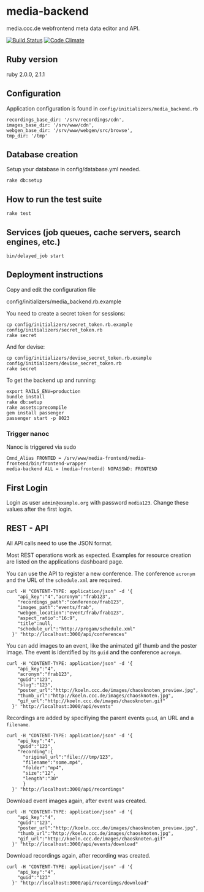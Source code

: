 # media-backend 

media.ccc.de webfrontend meta data editor and API.

[![Build Status](https://travis-ci.org/cccc/media-backend.svg?branch=master)](https://travis-ci.org/cccc/media-backend)
[![Code Climate](https://codeclimate.com/github/cccc/media-backend.png)](https://codeclimate.com/github/cccc/media-backend)

## Ruby version

ruby 2.0.0, 2.1.1

## Configuration

Application configuration is found in `config/initializers/media_backend.rb`

    recordings_base_dir: '/srv/recordings/cdn',
    images_base_dir: '/srv/www/cdn',
    webgen_base_dir: '/srv/www/webgen/src/browse',
    tmp_dir: '/tmp'

## Database creation

Setup your database in config/database.yml needed.

    rake db:setup

## How to run the test suite

    rake test

## Services (job queues, cache servers, search engines, etc.)

    bin/delayed_job start

## Deployment instructions

Copy and edit the configuration file

  config/initializers/media_backend.rb.example

You need to create a secret token for sessions:

    cp config/initializers/secret_token.rb.example config/initializers/secret_token.rb
    rake secret

And for devise:    

    cp config/initializers/devise_secret_token.rb.example config/initializers/devise_secret_token.rb
    rake secret

To get the backend up and running:

    export RAILS_ENV=production
    bundle install
    rake db:setup
    rake assets:precompile
    gem install passenger
    passenger start -p 8023

### Trigger nanoc

Nanoc is triggered via sudo

    Cmnd_Alias FRONTED = /srv/www/media-frontend/media-frontend/bin/frontend-wrapper
    media-backend ALL = (media-frontend) NOPASSWD: FRONTEND

## First Login

Login as user `admin@example.org` with password `media123`. Change these values after the first login.

## REST - API

All API calls need to use the JSON format.

Most REST operations work as expected. Examples for resource creation are listed on the applications dashboard page.

You can use the API to register a new conference. The conference `acronym` and the URL of the `schedule.xml` are required.

    curl -H "CONTENT-TYPE: application/json" -d '{
        "api_key":"4","acronym":"frab123",
        "recordings_path":"conference/frab123",
        "images_path":"events/frab",
        "webgen_location":"event/frab/frab123",
        "aspect_ratio":"16:9",
        "title":null,
        "schedule_url":"http://progam/schedule.xml"
      }' "http://localhost:3000/api/conferences"

You can add images to an event, like the animated gif thumb and the poster image. The event is identified by its `guid` and the conference `acronym`.

    curl -H "CONTENT-TYPE: application/json" -d '{
        "api_key":"4",
        "acronym":"frab123",
        "guid":"123",
        "slug":"123",
        "poster_url":"http://koeln.ccc.de/images/chaosknoten_preview.jpg",
        "thumb_url":"http://koeln.ccc.de/images/chaosknoten.jpg",
        "gif_url":"http://koeln.ccc.de/images/chaosknoten.gif"
      }' "http://localhost:3000/api/events"

Recordings are added by specifiying the parent events `guid`, an URL and a `filename`.

    curl -H "CONTENT-TYPE: application/json" -d '{
        "api_key":"4",
        "guid":"123",
        "recording":{
          "original_url":"file:///tmp/123",
          "filename":"some.mp4",
          "folder":"mp4",
          "size":"12",
          "length":"30"
          }
      }' "http://localhost:3000/api/recordings"


Download event images again, after event was created.

    curl -H "CONTENT-TYPE: application/json" -d '{
        "api_key":"4",
        "guid":"123",
        "poster_url":"http://koeln.ccc.de/images/chaosknoten_preview.jpg",
        "thumb_url":"http://koeln.ccc.de/images/chaosknoten.jpg",
        "gif_url":"http://koeln.ccc.de/images/chaosknoten.gif"
      }' "http://localhost:3000/api/events/download"

Download recordings again, after recording was created.

    curl -H "CONTENT-TYPE: application/json" -d '{
        "api_key":"4",
        "guid":"123"
      }' "http://localhost:3000/api/recordings/download"

